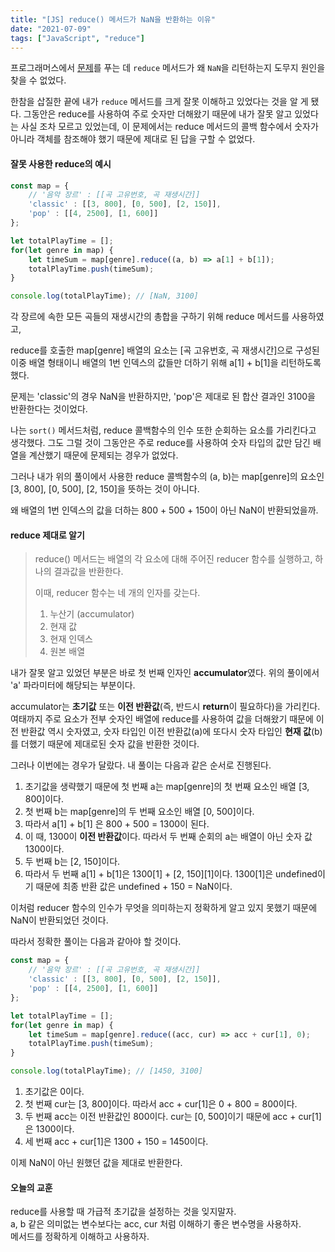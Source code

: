 ```yaml
---
title: "[JS] reduce() 메서드가 NaN을 반환하는 이유"
date: "2021-07-09"
tags: ["JavaScript", "reduce"]
---
```

프로그래머스에서 [문제](https://programmers.co.kr/learn/courses/30/lessons/42579)를 푸는 데 ```reduce``` 메서드가 왜 ```NaN```을 리턴하는지 도무지 원인을 찾을 수 없었다.

한참을 삽질한 끝에 내가 ```reduce``` 메서드를 크게 잘못 이해하고 있었다는 것을 알 게 됐다. 그동안은 reduce를 사용하여 주로 숫자만 더해왔기 때문에 내가 잘못 알고 있었다는 사실 조차 모르고 있었는데, 이 문제에서는 reduce 메서드의 콜백 함수에서 숫자가 아니라 객체를 참조해야 했기 때문에 제대로 된 답을 구할 수 없었다.



#### 잘못 사용한 reduce의 예시

```javascript
const map = {
    // '음악 장르' : [[곡 고유번호, 곡 재생시간]]
    'classic' : [[3, 800], [0, 500], [2, 150]],
    'pop' : [[4, 2500], [1, 600]]
};

let totalPlayTime = [];
for(let genre in map) {
    let timeSum = map[genre].reduce((a, b) => a[1] + b[1]);
    totalPlayTime.push(timeSum);
}

console.log(totalPlayTime); // [NaN, 3100]
```

각 장르에 속한 모든 곡들의 재생시간의 총합을 구하기 위해 reduce 메서드를 사용하였고,

reduce를 호출한 map[genre] 배열의 요소는 [곡 고유번호, 곡 재생시간]으로 구성된 이중 배열 형태이니 배열의 1번 인덱스의 값들만 더하기 위해 a[1] + b[1]을 리턴하도록 했다.

문제는 'classic'의 경우 NaN을 반환하지만, 'pop'은 제대로 된 합산 결과인 3100을 반환한다는 것이었다.

나는 ```sort()``` 메서드처럼, reduce 콜백함수의 인수 또한 순회하는 요소를 가리킨다고 생각했다. 그도 그럴 것이 그동안은 주로 reduce를 사용하여 숫자 타입의 값만 담긴 배열을 계산했기 때문에 문제되는 경우가 없었다.

그러나 내가 위의 풀이에서 사용한 reduce 콜백함수의 (a, b)는 map[genre]의 요소인 [3, 800], [0, 500], [2, 150]을 뜻하는 것이 아니다.

왜 배열의 1번 인덱스의 값을 더하는 800 + 500 + 150이 아닌 NaN이 반환되었을까.



#### reduce 제대로 알기

> reduce() 메서드는 배열의 각 요소에 대해 주어진 reducer 함수를 실행하고, 하나의 결과값을 반환한다.
>
> 이때, reducer 함수는 네 개의 인자를 갖는다.
>
> 1. 누산기 (accumulator)
> 2. 현재 값
> 3. 현재 인덱스
> 4. 원본 배열



내가 잘못 알고 있었던 부분은 바로 첫 번째 인자인 **accumulator**였다. 위의 풀이에서 'a' 파라미터에 해당되는 부분이다.

accumulator는 **초기값** 또는 **이전 반환값**(즉, 반드시 **return**이 필요하다)을 가리킨다. 여태까지 주로 요소가 전부 숫자인 배열에 reduce를 사용하여 값을 더해왔기 때문에 이전 반환값 역시 숫자였고, 숫자 타입인 이전 반환값(a)에 또다시 숫자 타입인 **현재 값**(b)를 더했기 때문에 제대로된 숫자 값을 반환한 것이다.

그러나 이번에는 경우가 달랐다. 내 풀이는 다음과 같은 순서로 진행된다.

1. 초기값을 생략했기 때문에 첫 번째 a는 map[genre]의 첫 번째 요소인 배열 [3, 800]이다.
2. 첫 번째 b는 map[genre]의 두 번째 요소인 배열 [0, 500]이다.
3. 따라서 a[1] + b[1] 은 800 + 500 = 1300이 된다.
4. 이 때, 1300이 **이전 반환값**이다. 따라서 두 번째 순회의 a는 배열이 아닌 숫자 값 1300이다.
5. 두 번째 b는 [2, 150]이다.
6. 따라서 두 번째 a[1] + b[1]은 1300[1] + \[2, 150][1]이다. 1300[1]은 undefined이기 때문에 최종 반환 값은 undefined + 150 = NaN이다.

이처럼 reducer 함수의 인수가 무엇을 의미하는지 정확하게 알고 있지 못했기 때문에 NaN이 반환되었던 것이다.



따라서 정확한 풀이는 다음과 같아야 할 것이다.

```javascript
const map = {
    // '음악 장르' : [[곡 고유번호, 곡 재생시간]]
    'classic' : [[3, 800], [0, 500], [2, 150]],
    'pop' : [[4, 2500], [1, 600]]
};

let totalPlayTime = [];
for(let genre in map) {
    let timeSum = map[genre].reduce((acc, cur) => acc + cur[1], 0);
    totalPlayTime.push(timeSum);
}

console.log(totalPlayTime); // [1450, 3100]
```

1. 초기값은 0이다.
2. 첫 번째 cur는 [3, 800]이다. 따라서 acc + cur[1]은 0 + 800 = 800이다.
3. 두 번째 acc는 이전 반환값인 800이다. cur는 [0, 500]이기 때문에 acc + cur[1]은 1300이다.
4. 세 번째 acc + cur[1]은 1300 + 150 = 1450이다.

이제 NaN이 아닌 원했던 값을 제대로 반환한다.



#### 오늘의 교훈

reduce를 사용할 때 가급적 초기값을 설정하는 것을 잊지말자.  
a, b 같은 의미없는 변수보다는 acc, cur 처럼 이해하기 좋은 변수명을 사용하자.  
메서드를 정확하게 이해하고 사용하자.